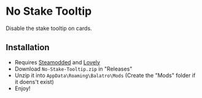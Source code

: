 # No Stake Tooltip

Disable the stake tooltip on cards.

## Installation
- Requires [Steamodded](https://github.com/Steamopollys/Steamodded/) and [Lovely](https://github.com/ethangreen-dev/lovely-injector)
- Download `No-Stake-Tooltip.zip` in "Releases"
- Unzip it into `AppData\Roaming\Balatro\Mods` (Create the "Mods" folder if it doens't exist)
- Enjoy!
